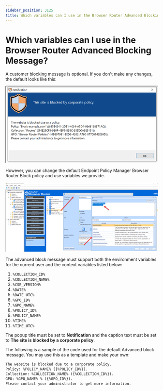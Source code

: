 ```yaml
---
sidebar_position: 3125
title: Which variables can I use in the Browser Router Advanced Blocking Message?
---
```


# Which variables can I use in the Browser Router Advanced Blocking Message?

A customer blocking message is optional. If you don't make any changes, the default looks like this:

![](../../../../../static/images/PolicyPak/Content/Resources/Images/BrowserRouter/953_1_thumbnail_image001.png)

However, you can change the default Endpoint Policy Manager Browser Router Block policy and use variables we provide.

![](../../../../../static/images/PolicyPak/Content/Resources/Images/BrowserRouter/953_2_image002.png)

The advanced block message must support both the environment variables for the current user and the context variables listed below:

1. `%COLLECTION_ID%`
2. `%COLLECTION_NAME%`
3. `%CSE_VERSION%`
4. `%DATE%`
5. `%DATE_UTC%`
6. `%GPO_ID%`
7. `%GPO_NAME%`
8. `%POLICY_ID%`
9. `%POLICY_NAME%`
10. `%TIME%`
11. `%TIME_UTC%`

The popup title must be set to **Notification** and the caption text must be set to **The site is blocked by a corporate policy**.

The following is a sample of the code used for the default Advanced block message. You may use this as a template and make your own:

```
The website is blocked due to a corporate policy.  
Policy: %POLICY_NAME% ({%POLICY_ID%}).  
Collection: %COLLECTION_NAME% ({%COLLECTION_ID%}).  
GPO: %GPO_NAME% % ({%GPO_ID%}).   
Please contact your administrator to get more information.
```